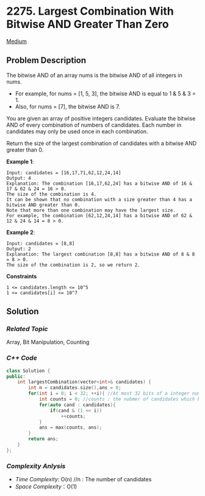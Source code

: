 # 2275. Largest Combination With Bitwise AND Greater Than Zero
[Medium](https://leetcode.com/problems/largest-combination-with-bitwise-and-greater-than-zero/description/)

## Problem Description

The bitwise AND of an array nums is the bitwise AND of all integers in nums.

  - For example, for nums = [1, 5, 3], the bitwise AND is equal to 1 & 5 & 3 = 1.
  - Also, for nums = [7], the bitwise AND is 7.

You are given an array of positive integers candidates. Evaluate the bitwise AND of every combination of numbers of candidates. Each number in candidates may only be used once in each combination.

Return the size of the largest combination of candidates with a bitwise AND greater than 0.


**Example 1**:
```
Input: candidates = [16,17,71,62,12,24,14]
Output: 4
Explanation: The combination [16,17,62,24] has a bitwise AND of 16 & 17 & 62 & 24 = 16 > 0.
The size of the combination is 4.
It can be shown that no combination with a size greater than 4 has a bitwise AND greater than 0.
Note that more than one combination may have the largest size.
For example, the combination [62,12,24,14] has a bitwise AND of 62 & 12 & 24 & 14 = 8 > 0.
```
**Example 2**:
```
Input: candidates = [8,8]
Output: 2
Explanation: The largest combination [8,8] has a bitwise AND of 8 & 8 = 8 > 0.
The size of the combination is 2, so we return 2.
```

**Constraints**
```
1 <= candidates.length <= 10^5
1 <= candidates[i] <= 10^7
```

## Solution

### _Related Topic_
   Array, Bit Manipulation, Counting

### _C++ Code_
```cpp
class Solution {
public:
    int largestCombination(vector<int>& candidates) {
        int n = candidates.size(),ans = 0;
        for(int i = 0; i < 32; ++i){ //At most 32 bits of a integer number
            int counts = 0; //counts : the nubmer of candidates which bit 'i' is 1
            for(auto cand : candidates){
                if(cand & (1 << i))
                    ++counts;
            }
            ans = max(counts, ans);
        }
        return ans;
    }
};
```

### _Complexity Anlysis_
- _Time Complexity_: O(n) //n : The number of candidates
- _Space Complexity_：O(1)

